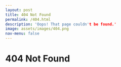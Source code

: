```yaml
---
layout: post
title: 404 Not Found
permalink: /404.html
description: 'Oops! That page couldn't be found.'
image: assets/images/404.png
nav-menu: false
---
```


<h1>404 Not Found</h1>